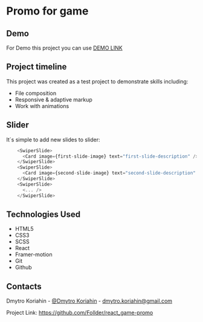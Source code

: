 # Promo for game

## Demo

For Demo this project you can use [DEMO LINK](https://follder.github.io/react_game-promo/)

## Project timeline

This project was created as a test project to demonstrate skills including:

- File composition
- Responsive & adaptive markup
- Work with animations

## Slider

It`s simple to add new slides to slider:

```javascript
    <SwiperSlide>
      <Card image={first-slide-image} text="first-slide-description" />
    </SwiperSlide>
    <SwiperSlide>
      <Card image={second-slide-image} text="second-slide-description" />
    </SwiperSlide>
    <SwiperSlide>
      <... />
    </SwiperSlide>
```

## Technologies Used

- HTML5
- CSS3
- SCSS
- React
- Framer-motion
- Git
- Github

## Contacts

Dmytro Koriahin - [@Dmytro Koriahin](https://github.com/Follder) - [dmytro.koriahin@gmail.com](mailto:dmytro.koriahin@gmail.com)

Project Link: https://github.com/Follder/react_game-promo
